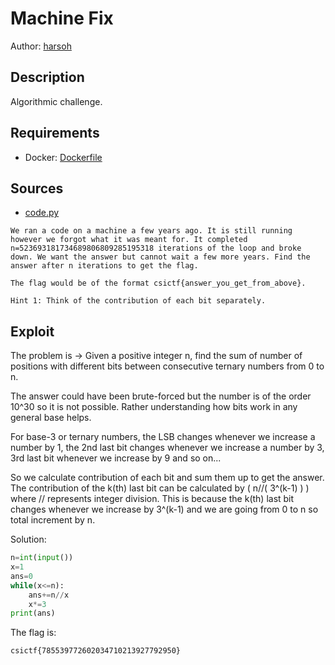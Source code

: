 # Machine Fix

Author: [harsoh](https://github.com/harsoh)

## Description

Algorithmic challenge.

## Requirements

- Docker: [Dockerfile](./Dockerfile)

## Sources

- [code.py](./code.py)

```
We ran a code on a machine a few years ago. It is still running however we forgot what it was meant for. It completed n=523693181734689806809285195318 iterations of the loop and broke down. We want the answer but cannot wait a few more years. Find the answer after n iterations to get the flag.

The flag would be of the format csictf{answer_you_get_from_above}.

Hint 1: Think of the contribution of each bit separately.
```

## Exploit

The problem is -> Given a positive integer n, find the sum of number of positions with different bits between consecutive ternary numbers from 0 to n.
<br />

The answer could have been brute-forced but the number is of the order 10^30 so it is not possible. Rather understanding how bits work in any general base helps.
<br />

For base-3 or ternary numbers, the LSB changes whenever we increase a number by 1, the 2nd last bit changes whenever we increase a number by 3, 3rd last bit whenever we increase
by 9 and so on... 
<br />

So we calculate contribution of each bit and sum them up to get the answer. The contribution of the k(th) last bit can be calculated by ( n//( 3^(k-1) ) ) where // represents integer division. This is because the k(th) last bit changes whenever we increase by 3^(k-1) and we are going from 0 to n so total increment by n.
<br />

Solution:
```python
n=int(input())
x=1
ans=0
while(x<=n):
	ans+=n//x
	x*=3
print(ans)
```

The flag is:
```
csictf{785539772602034710213927792950}
```
